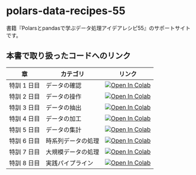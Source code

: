 # polars-data-recipes-55
書籍『Polarsとpandasで学ぶデータ処理アイデアレシピ55』のサポートサイトです。

## 本書で取り扱ったコードへのリンク
| 章 | カテゴリ | リンク |
| --- | --- | --- |
| 特訓 1 日目 | データの確認 | [![Open In Colab](https://colab.research.google.com/assets/colab-badge.svg)](https://colab.research.google.com/drive/1S8se8Q7yHWG4vaqFphmJmBjaCdqEvCF8?usp=sharing) |
| 特訓 2 日目 | データの操作 | [![Open In Colab](https://colab.research.google.com/assets/colab-badge.svg)](https://colab.research.google.com/drive/1_mW_5SqaD42LJ727Tw946A2KYQTLcBlZ?usp=sharing) |
| 特訓 3 日目 | データの抽出 | [![Open In Colab](https://colab.research.google.com/assets/colab-badge.svg)](https://colab.research.google.com/drive/1kgsGYBw8kDsYPm_4SErUmQnrITjAXMso?usp=sharing) |
| 特訓 4 日目 | データの加工 | [![Open In Colab](https://colab.research.google.com/assets/colab-badge.svg)](https://colab.research.google.com/drive/1M9ir46MBWwXb8H0OqGCV_G5UgxphpfXX?usp=sharing) |
| 特訓 5 日目 | データの集計 |  [![Open In Colab](https://colab.research.google.com/assets/colab-badge.svg)](https://colab.research.google.com/drive/1U2PO6dqU4jq2tMqYLkRAkEpTWnu-0l5d?usp=sharing) |
| 特訓 6 日目 | 時系列データの処理 | [![Open In Colab](https://colab.research.google.com/assets/colab-badge.svg)](https://colab.research.google.com/drive/19k7fqp7nnw7gYexmJjXsGf_vVN6SD6xr?usp=sharing) |
| 特訓 7 日目 | 大規模データの処理 | [![Open In Colab](https://colab.research.google.com/assets/colab-badge.svg)](https://colab.research.google.com/drive/1l1NZOnMkwDVhoDdGu9GcPUn6MX4BDoNf?usp=sharing) |
| 特訓 8 日目 | 実践パイプライン | [![Open In Colab](https://colab.research.google.com/assets/colab-badge.svg)](https://colab.research.google.com/drive/1ZCw8S7DEdQoLNzBpQQpUprJTt9R7Ejnh?usp=sharing) |
